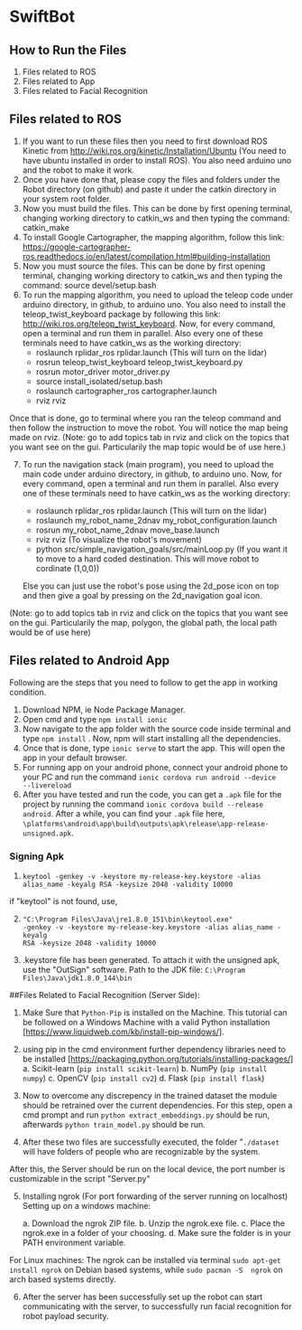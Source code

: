 # SwiftBot
 ## How to Run the Files
 1) Files related to ROS
 2) Files related to App
 3) Files related to Facial Recognition
   ## Files related to ROS
   1) If you want to run these files then you need to first download ROS Kinetic from http://wiki.ros.org/kinetic/Installation/Ubuntu (You need to have ubuntu installed in order to install ROS). You also need arduino uno and the robot to make it work.
   2) Once you have done that, please copy the files and folders under the Robot directory (on github) and paste it under the catkin directory in your system root folder.
   3) Now you must build the files. This can be done by first opening terminal, changing working directory to catkin_ws and then typing the command: catkin_make
   4) To install Google Cartographer, the mapping algorithm, follow this link: https://google-cartographer-ros.readthedocs.io/en/latest/compilation.html#building-installation
   5) Now you must source the files. This can be done by first opening terminal, changing working directory to catkin_ws and then typing the command: source devel/setup.bash
   6) To run the mapping algorithm, you need to upload the teleop code under arduino directory, in github, to arduino uno. You also need to install the teleop_twist_keyboard package by following this link: http://wiki.ros.org/teleop_twist_keyboard. Now, for every command, open a terminal and run them in parallel. Also every one of these terminals need to have catkin_ws as the working directory:
       - roslaunch rplidar_ros rplidar.launch               (This will turn on the lidar)
       - rosrun teleop_twist_keyboard teleop_twist_keyboard.py
       - rosrun motor_driver motor_driver.py
       - source install_isolated/setup.bash
       - roslaunch cartographer_ros cartographer.launch
       - rviz rviz
   
   Once that is done, go to terminal where you ran the teleop command and then follow the instruction to move the robot. You will notice the map being made on rviz. (Note: go to add topics tab in rviz and click on the topics that you want see on the gui. Particularily the map topic would be of use here.)
   
   7) To run the navigation stack (main program), you need to upload the main code under arduino directory, in github, to arduino uno. Now, for every command, open a terminal and run them in parallel. Also every one of these terminals need to have catkin_ws as the working directory:
       - roslaunch rplidar_ros rplidar.launch               (This will turn on the lidar)
       - roslaunch my_robot_name_2dnav my_robot_configuration.launch 
       - rosrun my_robot_name_2dnav move_base.launch
       - rviz rviz                                          (To visualize the robot's movement)
       - python src/simple_navigation_goals/src/mainLoop.py  (If you want it to move to a hard coded destination. This will move robot to cordinate (1,0,0))
       
       Else you can just use the robot's pose using the 2d_pose icon on top and then give a goal by pressing on the 2d_navigation goal icon.
       
   (Note: go to add topics tab in rviz and click on the topics that you want see on the gui. Particularily the map, polygon, the global path, the local path would be of use here)
       
 ## Files related to Android App   
 
 Following are the steps that you need to follow to get the app in working condition.

 1) Download NPM, ie Node Package Manager.
 2) Open cmd and type ```npm install ionic```
 3) Now navigate to the app folder with the source code inside terminal and type ```npm install``` . Now, npm will start installing all the dependencies. 
 4) Once that is done, type ```ionic serve``` to start the app. This will open the app in your default browser.
 5) For running app on your android phone, connect your android phone to your PC and run the command <code>ionic cordova run android --device --livereload</code>
 6) After you have tested and run the code, you can get a <code>.apk</code> file for the project by running the command <code>ionic cordova build --release android</code>. After a while, you can find your <code>.apk</code> file here,
<code>\platforms\android\app\build\outputs\apk\release\app-release-unsigned.apk</code>.

### Signing Apk

1) <code>keytool -genkey -v -keystore my-release-key.keystore -alias alias_name -keyalg RSA -keysize 2048 -validity 10000</code>

if "keytool" is not found, use,

2) <code>"C:\Program Files\Java\jre1.8.0_151\bin\keytool.exe" -genkey -v -keystore my-release-key.keystore -alias alias_name -keyalg RSA -keysize 2048 -validity 10000</code>

3) .keystore file has been generated. To attach it with the unsigned apk, use the "OutSign" software. Path to the JDK file: <code>C:\Program Files\Java\jdk1.8.0_144\bin</code>

##Files Related to Facial Recognition (Server Side):

1. Make Sure that <code>Python-Pip</code> is installed on the Machine. This tutorial can be followed on a Windows Machine with a valid Python installation [https://www.liquidweb.com/kb/install-pip-windows/].

2. using pip in the cmd environment further dependency libraries need to be installed [https://packaging.python.org/tutorials/installing-packages/]
    a. Scikit-learn (```pip install scikit-learn```)
    b. NumPy (```pip install numpy```)
    c. OpenCV (```pip install cv2```)
    d. Flask (```pip install flask```)

3. Now to overcome any discrepency in the trained dataset the module should be retrained over the current dependencies. 
For this step, open a cmd prompt and run ```python extract_embeddings.py``` should be run, afterwards ```python train_model.py``` should be run.

4. After these two files are successfully executed, the folder "<code>./dataset</code> will have folders of people who are recognizable by the system. 

After this, the Server should be run on the local device, the port number is customizable in the script "Server.py"

5. Installing ngrok (For port forwarding of the server running on localhost)
Setting up on a windows machine:

    a. Download the ngrok ZIP file.
    b. Unzip the ngrok.exe file.
    c. Place the ngrok.exe in a folder of your choosing.
    d. Make sure the folder is in your PATH environment variable.

 For Linux machines:
 The ngrok can be installed via terminal ```sudo apt-get install ngrok``` on Debian based systems, while ```sudo pacman -S  ngrok``` on arch based systems directly.

6. After the server has been successfully set up the robot can start communicating with the server, to successfully run facial recognition for robot payload security.
